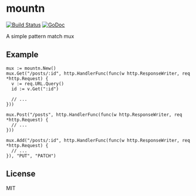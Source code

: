 # mountn

[![Build Status](https://travis-ci.org/nowk/mountn.svg?branch=master)](https://travis-ci.org/nowk/mountn)
[![GoDoc](https://godoc.org/github.com/nowk/mountn?status.svg)](http://godoc.org/github.com/nowk/mountn)

A simple pattern match mux

## Example

    mux := mountn.New()
    mux.Get("/posts/:id", http.HandlerFunc(func(w http.ResponseWriter, req *http.Request) {
      v := req.URL.Query()
      id := v.Get(":id")

      // ...
    }))

    mux.Post("/posts", http.HandlerFunc(func(w http.ResponseWriter, req *http.Request) {
      // ...
    }))

    mux.Add("/posts/:id", http.HandlerFunc(func(w http.ResponseWriter, req *http.Request) {
      // ...
    }), "PUT", "PATCH")


## License

MIT

